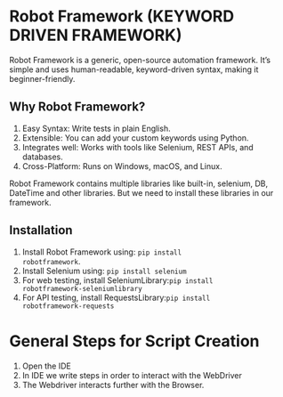 # Robot Framework (KEYWORD DRIVEN FRAMEWORK)

Robot Framework is a generic, open-source automation framework. It’s simple and uses human-readable, keyword-driven syntax, making it beginner-friendly.

## Why Robot Framework?
1. Easy Syntax: Write tests in plain English.
2. Extensible: You can add your custom keywords using Python.
3. Integrates well: Works with tools like Selenium, REST APIs, and databases.
4. Cross-Platform: Runs on Windows, macOS, and Linux.

Robot Framework contains multiple libraries like built-in, selenium, DB, DateTime and other libraries. But we need to install these libraries in our framework.

## Installation
1. Install Robot Framework using: <code>pip install robotframework</code>.
2. Install Selenium using: <code>pip install selenium</code>
3. For web testing, install SeleniumLibrary:<code>pip install robotframework-seleniumlibrary</code>
4. For API testing, install RequestsLibrary:<code>pip install robotframework-requests</code>

# General Steps for Script Creation
1. Open the IDE
2. In IDE we write steps in order to interact with the WebDriver
3. The Webdriver interacts further with the Browser.
